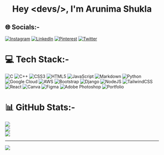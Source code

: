 <h1 align="center">Hey &lt;devs/&gt;, I'm Arunima Shukla</h1>

## 🌐 Socials:-
[![Instagram](https://img.shields.io/badge/Instagram-%23E4405F.svg?logo=Instagram&logoColor=white)](https://instagram.com/nima.s_1903) [![LinkedIn](https://img.shields.io/badge/LinkedIn-%230077B5.svg?logo=linkedin&logoColor=white)](https://www.linkedin.com/in/arunima-shukla-571a42229/) [![Pinterest](https://img.shields.io/badge/Pinterest-%23E60023.svg?logo=Pinterest&logoColor=white)](https://pinterest.com/Aminuraxoxo) [![Twitter](https://img.shields.io/badge/Twitter-%231DA1F2.svg?logo=Twitter&logoColor=white)](https://twitter.com/ArunimaShukla03) 

# 💻 Tech Stack:-
![C](https://img.shields.io/badge/c-%2300599C.svg?style=for-the-badge&logo=c&logoColor=white) ![C++](https://img.shields.io/badge/c++-%2300599C.svg?style=for-the-badge&logo=c%2B%2B&logoColor=white) ![CSS3](https://img.shields.io/badge/css3-%231572B6.svg?style=for-the-badge&logo=css3&logoColor=white) ![HTML5](https://img.shields.io/badge/html5-%23E34F26.svg?style=for-the-badge&logo=html5&logoColor=white) ![JavaScript](https://img.shields.io/badge/javascript-%23323330.svg?style=for-the-badge&logo=javascript&logoColor=%23F7DF1E) ![Markdown](https://img.shields.io/badge/markdown-%23000000.svg?style=for-the-badge&logo=markdown&logoColor=white) ![Python](https://img.shields.io/badge/python-3670A0?style=for-the-badge&logo=python&logoColor=ffdd54) ![Google Cloud](https://img.shields.io/badge/Google%20Cloud-%234285F4.svg?style=for-the-badge&logo=google-cloud&logoColor=white) ![AWS](https://img.shields.io/badge/AWS-%23FF9900.svg?style=for-the-badge&logo=amazon-aws&logoColor=white) ![Bootstrap](https://img.shields.io/badge/bootstrap-%23563D7C.svg?style=for-the-badge&logo=bootstrap&logoColor=white) ![Django](https://img.shields.io/badge/django-%23092E20.svg?style=for-the-badge&logo=django&logoColor=white) ![NodeJS](https://img.shields.io/badge/node.js-6DA55F?style=for-the-badge&logo=node.js&logoColor=white) ![TailwindCSS](https://img.shields.io/badge/tailwindcss-%2338B2AC.svg?style=for-the-badge&logo=tailwind-css&logoColor=white) ![React](https://img.shields.io/badge/react-%2320232a.svg?style=for-the-badge&logo=react&logoColor=%2361DAFB) ![Canva](https://img.shields.io/badge/Canva-%2300C4CC.svg?style=for-the-badge&logo=Canva&logoColor=white) 	![Figma](https://img.shields.io/badge/figma-%23F24E1E.svg?style=for-the-badge&logo=figma&logoColor=white) ![Adobe Photoshop](https://img.shields.io/badge/adobephotoshop-%2331A8FF.svg?style=for-the-badge&logo=adobephotoshop&logoColor=white) ![Portfolio](https://img.shields.io/badge/Portfolio-%23000000.svg?style=for-the-badge&logo=firefox&logoColor=#FF7139)
# 📊 GitHub Stats:-
![](https://github-readme-stats.vercel.app/api?username=ArunimaShukla03&theme=dark&hide_border=false&include_all_commits=true&count_private=true)<br/>
![](https://github-readme-streak-stats.herokuapp.com/?user=ArunimaShukla03&theme=dark&hide_border=false)<br/>
![](https://github-readme-stats.vercel.app/api/top-langs/?username=ArunimaShukla03&theme=dark&hide_border=false&include_all_commits=true&count_private=true&layout=compact)

---
[![](https://visitcount.itsvg.in/api?id=ArunimaShukla03&icon=3&color=0)](https://visitcount.itsvg.in)


